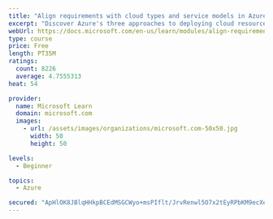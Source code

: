 ```yaml
---
title: "Align requirements with cloud types and service models in Azure"
excerpt: "Discover Azure's three approaches to deploying cloud resources -- public, private, and hybrid -- and learn the difference each makes in your Azure services."
webUrl: https://docs.microsoft.com/en-us/learn/modules/align-requirements-in-azure/
type: course
price: Free
length: PT35M
ratings:
  count: 8226
  average: 4.7555313
heat: 54

provider:
  name: Microsoft Learn
  domain: microsoft.com
  images:
    - url: /assets/images/organizations/microsoft.com-50x50.jpg
      width: 50
      height: 50

levels:
  - Beginner

topics:
  - Azure

secured: "ApHlOK8JBlqHHkpBCEdMSGCWyo+msPIflt/JrvRenwl5O7x2tEyRPbKM9ecXew57nNRlGLizTXFW2qQdTh8cbRTklLbq1tOhYPqdGHZur6GSachw9s6dYpt+9ahLbkmnhvP8DmyUrgwRFrjQ1HVsdg4uYSSnltm3gkTSLzzuJnvCs85QBqn/Fano84SqxbCDJoARB8GecUGuYQCLwNM+yFcmcqX+A2lMnml8Rsi/W/nC5f8P+X5jVChZj0wFdGa6oPfMq6RLxs19T7oXXL9QNwDf4/cS61+9H0Q2Av8ukPniOE4v2fEuip2J9KZjod4FfKtZ9Ia+BCokoUUAH3nZeH3rRjy0mOiMTGVXUIzx5zDxMtjNi7QlN79ZqlXTzrP/mmbYmyomPUForxKz1CMxXz9lREWA7AxBHkaZkgenL0k=;2w5Ege4qKJ5uMde3gB+NEw=="
---
```


